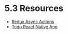 # 5.3 Resources

 - [Redux Async Actions](http://redux.js.org/docs/advanced/AsyncActions.html)
 - [Todo React Native App](https://github.com/unbug/TodoRN)